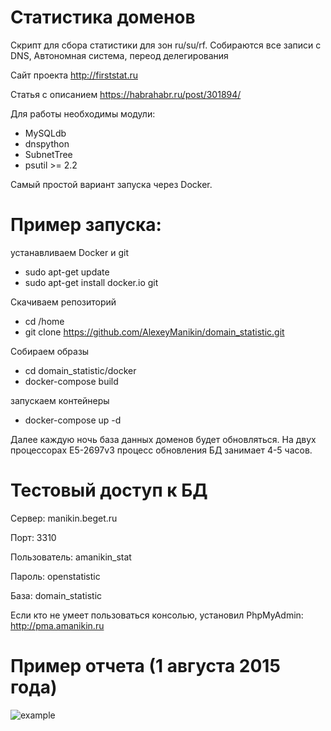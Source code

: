 # Статистика доменов
Скрипт для сбора статистики для зон ru/su/rf. Собираются все записи c DNS, 
Автономная система, переод делегирования

Сайт проекта       http://firststat.ru

Статья с описанием https://habrahabr.ru/post/301894/

Для работы необходимы модули:
- MySQLdb
- dnspython
- SubnetTree
- psutil >= 2.2

Самый простой вариант запуска через Docker.

# Пример запуска:

устанавливаем Docker и git

* sudo apt-get update 
* sudo apt-get install docker.io git

Скачиваем репозиторий

* cd /home
* git clone https://github.com/AlexeyManikin/domain_statistic.git

Собираем образы

* cd domain_statistic/docker
* docker-compose build

запускаем контейнеры

* docker-compose up -d



Далее каждую ночь база данных доменов будет обновляться. На двух процессорах E5-2697v3 процесс обновления БД занимает 4-5 часов.

# Тестовый доступ к БД

 Сервер: manikin.beget.ru
 
 Порт: 3310
 
 Пользователь: amanikin_stat
 
 Пароль: openstatistic
 
 База: domain_statistic

Если кто не умеет пользоваться консолью, установил PhpMyAdmin: http://pma.amanikin.ru


# Пример отчета (1 августа 2015 года)

![example](https://scontent.xx.fbcdn.net/hphotos-xpt1/t31.0-8/11779902_855515371153091_8587193411725580989_o.png)


